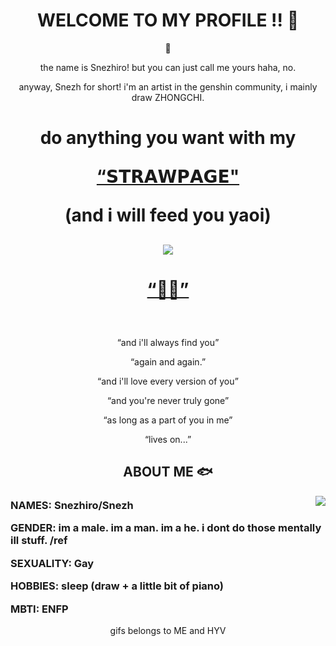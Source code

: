 <body>
  <center>
<h1 align="center"> WELCOME TO MY PROFILE !! 🐋</h1>
    
<div align="center">
  
  🌊
  
  <p>the name is Snezhiro! but you can just call me yours haha, no.</p>
  <p>anyway, Snezh for short! i'm an artist in the genshin community, i mainly draw ZHONGCHI. </p>

  <h1 <p>do anything you want with my
  <p> <a href="https://snezhiro.straw.page/"> “𝗦𝗧𝗥𝗔𝗪𝗣𝗔𝗚𝗘"</a>
  <p>(and i will feed you yaoi)</p>

##
    
 <div align="center">
   <img src="https://cdn.discordapp.com/attachments/1297897624996810819/1346638736364142635/20250305_082117.gif?ex=6808328e&is=6806e10e&hm=09eb16bfb312e869a7b8e91cb65cb618035fac32d64ee858e4ff406ffc359f86&"center">
  </div>
    <h1 align="center"> <p><a href="https://youtu.be/LOmwjjqQuiI?si=AwGvuldBqIQ3LOQ_"> “🔶💧”</a><p> </h1>
   <br>
  <p>“and i'll always find you”</p>
  <p>“again and again.”</p>
  <p>“and i'll love every version of you”</p>
<p>“and you're never truly gone”</p>
<p>“as long as a part of you in me”</p>
<p>“lives on...”</p>

##

<div>
<h2 align="center"> <b>ABOUT ME 🐟 </b> </h2>
  
  <div align="center">
<img src="https://cdn.discordapp.com/attachments/1297897624996810819/1346652516833558548/lv_0_20250305091604.gif?ex=68083f63&is=6806ede3&hm=c698af9e264942235791f7b6d1fa3249dedb54dacb70ab5dfd337e225be0d990&" align="right">
    
  </div>

  <h3 align="left">
    
  
 <b>NAMES:</b> Snezhiro/Snezh </li>
 

<b>GENDER:</b> im a male. im a man. im a he. i dont do those mentally ill stuff. /ref


<b>SEXUALITY:</b> Gay

  

<b>HOBBIES:</b> sleep (draw + a little bit of piano)


  <b>MBTI:</b> ENFP


</h3>

gifs belongs to ME and HYV
